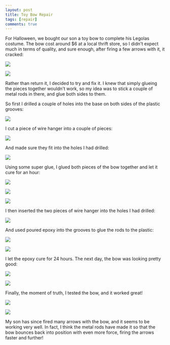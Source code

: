```yaml
---
layout: post
title: Toy Bow Repair
tags: [repair]
comments: true
---
```


For Halloween, we bought our son a toy bow to complete his Legolas costume. The bow cost around $6 at a local thrift store, so I didn't expect much in terms of quality, and sure enough, after firing a few arrows with it, it cracked:

![](/assets/images/toy-bow-repair/IMG_7537.jpg)

![](/assets/images/toy-bow-repair/IMG_7538.jpg)

Rather than return it, I decided to try and fix it. I knew that simply glueing the pieces together wouldn't work, so my idea was to stick a couple of metal rods in there, and glue both sides to them.

So first I drilled a couple of holes into the base on both sides of the plastic grooves:

![](/assets/images/toy-bow-repair/IMG_7540.jpg)

I cut a piece of wire hanger into a couple of pieces:

![](/assets/images/toy-bow-repair/IMG_7542.jpg)

And made sure they fit into the holes I had drilled:

![](/assets/images/toy-bow-repair/IMG_7544.jpg)

Using some super glue, I glued both pieces of the bow together and let it cure for an hour:

![](/assets/images/toy-bow-repair/IMG_7549.jpg)

![](/assets/images/toy-bow-repair/IMG_7550.jpg)

![](/assets/images/toy-bow-repair/IMG_7553.jpg)

I then inserted the two pieces of wire hanger into the holes I had drilled:

![](/assets/images/toy-bow-repair/IMG_7554.jpg)

And used poured epoxy into the grooves to glue the rods to the plastic:

![](/assets/images/toy-bow-repair/IMG_7557.jpg)

![](/assets/images/toy-bow-repair/IMG_7559.jpg)

I let the epoxy cure for 24 hours. The next day, the bow was looking pretty good:

![](/assets/images/toy-bow-repair/IMG_7560.jpg)

![](/assets/images/toy-bow-repair/IMG_7562.jpg)

Finally, the moment of truth, I tested the bow, and it worked great!

![](/assets/images/toy-bow-repair/IMG_7565.jpg)

![](/assets/images/toy-bow-repair/IMG_7566.jpg)

My son has since fired many arrows with the bow, and it seems to be working very well. In fact, I think the metal rods have made it so that the bow bounces back into position with even more force, firing the arrows faster and further!
